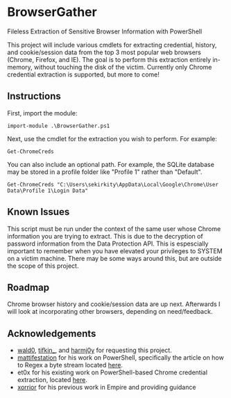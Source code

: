 # BrowserGather
Fileless Extraction of Sensitive Browser Information with PowerShell

This project will include various cmdlets for extracting credential, history, and cookie/session data from the top 3 most popular web browsers (Chrome, Firefox, and IE). The goal is to perform this extraction entirely in-memory, without touching the disk of the victim. Currently only Chrome credential extraction is supported, but more to come!

## Instructions

First, import the module:

`import-module .\BrowserGather.ps1`

Next, use the cmdlet for the extraction you wish to perform. For example:

`Get-ChromeCreds`

You can also include an optional path. For example, the SQLite database may be stored in a profile folder like "Profile 1" rather than "Default".

`Get-ChromeCreds "C:\Users\sekirkity\AppData\Local\Google\Chrome\User Data\Profile 1\Login Data"`

## Known Issues

This script must be run under the context of the same user whose Chrome information you are trying to extract. This is due to the decryption of password information from the Data Protection API. This is espescially important to remember when you have elevated your privileges to SYSTEM on a victim machine. There may be some ways around this, but are outside the scope of this project. 

## Roadmap

Chrome browser history and cookie/session data are up next. Afterwards I will look at incorporating other browsers, depending on need/feedback.

## Acknowledgements

* [wald0](https://wald0.com/), [tifkin_](https://twitter.com/tifkin_), and [harmj0y](https://twitter.com/harmj0y) for requesting this project.
* [mattifestation](https://twitter.com/mattifestation) for his work on PowerShell, specifically the article on how to Regex a byte stream located [here](https://blogs.technet.microsoft.com/heyscriptingguy/2013/06/24/use-powershell-and-regular-expressions-to-search-binary-data/).
* et0x for his existing work on PowerShell-based Chrome credential extraction, located [here](https://github.com/et0x/Get-ChromePasswords).
* [xorrior](https://twitter.com/xorrior) for his previous work in Empire and providing guidance
